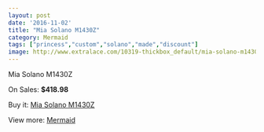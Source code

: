 ```yaml
---
layout: post
date: '2016-11-02'
title: "Mia Solano M1430Z"
category: Mermaid
tags: ["princess","custom","solano","made","discount"]
image: http://www.extralace.com/10319-thickbox_default/mia-solano-m1430z.jpg
---
```

Mia Solano M1430Z

On Sales: **$418.98**
<a href="https://www.extralace.com/mermaid/4869-mia-solano-m1430z.html"><amp-img layout="responsive" width="600" height="600" src="//www.extralace.com/10319-thickbox_default/mia-solano-m1430z.jpg" alt="Mia Solano M1430Z 0" /></a>
<a href="https://www.extralace.com/mermaid/4869-mia-solano-m1430z.html"><amp-img layout="responsive" width="600" height="600" src="//www.extralace.com/10321-thickbox_default/mia-solano-m1430z.jpg" alt="Mia Solano M1430Z 1" /></a>
<a href="https://www.extralace.com/mermaid/4869-mia-solano-m1430z.html"><amp-img layout="responsive" width="600" height="600" src="//www.extralace.com/10320-thickbox_default/mia-solano-m1430z.jpg" alt="Mia Solano M1430Z 2" /></a>

Buy it: [Mia Solano M1430Z](https://www.extralace.com/mermaid/4869-mia-solano-m1430z.html "Mia Solano M1430Z")

View more: [Mermaid](https://www.extralace.com/5-mermaid "Mermaid")
